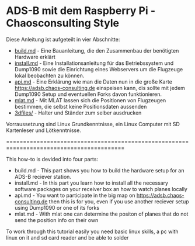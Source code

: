 # ADS-B mit dem Raspberry Pi - Chaosconsulting Style

Diese Anleitung ist aufgeteilt in vier Abschnitte:
* [build.md](build.md) - Eine Bauanleitung, die den Zusammenbau der benötigten Hardware erklärt
* [install.md](install.md) - Eine Installationsanleitung für das Betriebssystem und Dump1090 sowie die Einrichtung eines Webservers um die Flugzeuge lokal beobachten zu können.
* [api.md](api.md) - Eine Erklärung wie man die Daten nun in die große Karte https://adsb.chaos-consulting.de einspeisen kann, dis sollte mit jedem Dump1090 Setup und eventuellen Forks davon funktionieren.
* [mlat.md](mlat.md) - Mit MLAT lassen sich die Positionen von Flugzeugen bestimmen, die selbst keine Positionsdaten aussenden
* [3dfiles/](3dfiles/README.md) - Halter und Ständer zum selber ausdrucken

Vorraussetzung sind Linux Grundkenntnisse, ein Linux Computer mit SD Kartenleser und Lötkenntnisse.

=========================================================================================

This how-to is devided into four parts:
* build.md - This part shows you how to build the hardware setup for an ADS-B reciever station.
* install.md - In this part you learn how to install all the necessary software packages on your receiver box an how to watch planes locally
* api.md - You want to participate in the big map on https://adsb.chaos-consulting.de then this is for you, even if you use another reciever setup using Dump1090 or one of its forks
* mlat.md - With mlat one can determine the positon of planes that do not send the position info on their own

To work through this tutorial easily you need basic linux skills, a pc with linux on it and sd card reader and be able to solder
